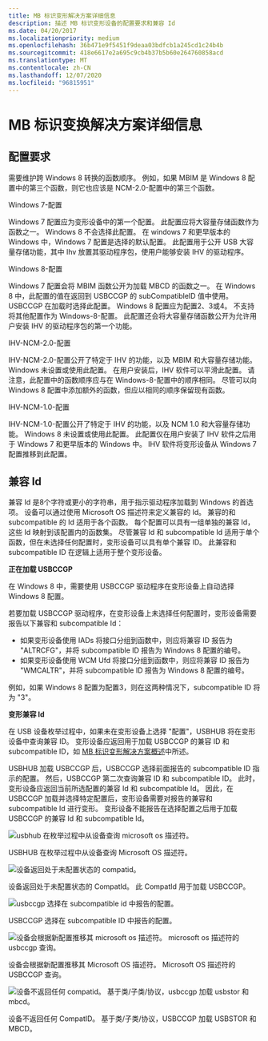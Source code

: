```yaml
---
title: MB 标识变形解决方案详细信息
description: 描述 MB 标识变形设备的配置要求和兼容 Id
ms.date: 04/20/2017
ms.localizationpriority: medium
ms.openlocfilehash: 36b471e9f5451f9deaa03bdfcb1a245cd1c24b4b
ms.sourcegitcommit: 418e6617e2a695c9cb4b37b5b60e264760858acd
ms.translationtype: MT
ms.contentlocale: zh-CN
ms.lasthandoff: 12/07/2020
ms.locfileid: "96815951"
---
```

# <a name="mb-identity-morphing-solution-details"></a>MB 标识变换解决方案详细信息


## <a name="configuration-requirements"></a>配置要求


需要维护跨 Windows 8 转换的函数顺序。 例如，如果 MBIM 是 Windows 8 配置中的第三个函数，则它也应该是 NCM-2.0-配置中的第三个函数。

Windows 7-配置

Windows 7 配置应为变形设备中的第一个配置。 此配置应将大容量存储函数作为函数之一。 Windows 8 不会选择此配置。 在 windows 7 和更早版本的 Windows 中，Windows 7 配置是选择的默认配置。 此配置用于公开 USB 大容量存储功能，其中 Ihv 放置其驱动程序包，使用户能够安装 IHV 的驱动程序。

Windows 8-配置

Windows 7 配置会将 MBIM 函数公开为加载 MBCD 的函数之一。 在 Windows 8 中，此配置的值在返回到 USBCCGP 的 subCompatibleID 值中使用。 USBCCGP 在加载时选择此配置。 Windows 8 配置应为配置2、3或4。 不支持将其他配置作为 Windows-8-配置。 此配置还会将大容量存储函数公开为允许用户安装 IHV 的驱动程序包的第一个功能。

IHV-NCM-2.0-配置

IHV-NCM-2.0-配置公开了特定于 IHV 的功能，以及 MBIM 和大容量存储功能。 Windows 未设置或使用此配置。 在用户安装后，IHV 软件可以平滑此配置。 请注意，此配置中的函数顺序应与在 Windows-8-配置中的顺序相同。 尽管可以向 Windows 8 配置中添加额外的函数，但应以相同的顺序保留现有函数。

IHV-NCM-1.0-配置

IHV-NCM-1.0-配置公开了特定于 IHV 的功能，以及 NCM 1.0 和大容量存储功能。 Windows 8 未设置或使用此配置。 此配置仅在用户安装了 IHV 软件之后用于 Windows 7 和更早版本的 Windows 中。 IHV 软件将变形设备从 Windows 7 配置推移到此配置。

## <a name="compatible-ids"></a>兼容 Id


兼容 Id 是8个字符或更小的字符串，用于指示驱动程序加载到 Windows 的首选项。 设备可以通过使用 Microsoft OS 描述符来定义兼容的 Id。 兼容的和 subcompatible 的 Id 适用于各个函数。 每个配置可以具有一组单独的兼容 Id，这些 Id 映射到该配置内的函数集。 尽管兼容 Id 和 subcompatible Id 适用于单个函数，但在未选择任何配置时，变形设备可以具有单个兼容 ID。 此兼容和 subcompatible ID 在逻辑上适用于整个变形设备。

**正在加载 USBCCGP**

在 Windows 8 中，需要使用 USBCCGP 驱动程序在变形设备上自动选择 Windows 8 配置。

若要加载 USBCCGP 驱动程序，在变形设备上未选择任何配置时，变形设备需要报告以下兼容和 subcompatible Id：

-   如果变形设备使用 IADs 将接口分组到函数中，则应将兼容 ID 报告为 "ALTRCFG"，并将 subcompatible ID 报告为 Windows 8 配置的编号。
-   如果变形设备使用 WCM Ufd 将接口分组到函数中，则应将兼容 ID 报告为 "WMCALTR"，并将 subcompatible ID 报告为 Windows 8 配置的编号。

例如，如果 Windows 8 配置为配置3，则在这两种情况下，subcompatible ID 将为 "3"。

**变形兼容 Id**

在 USB 设备枚举过程中，如果未在变形设备上选择 "配置"，USBHUB 将在变形设备中查询兼容 ID。 变形设备应返回用于加载 USBCCGP 的兼容 ID 和 subcompatible ID，如 [MB 标识变形解决方案概述](mb-identity-morphing-solution-overview.md)中所述。

USBHUB 加载 USBCCGP 后，USBCCGP 选择前面报告的 subcompatible ID 指示的配置。 然后，USBCCGP 第二次查询兼容 ID 和 subcompatible ID。 此时，变形设备应返回当前所选配置的兼容 Id 和 subcompatible Id。 因此，在 USBCCGP 加载并选择特定配置后，变形设备需要对报告的兼容和 subcompatible Id 进行变形。 变形设备不能报告在选择配置之后用于加载 USBCCGP 的兼容 Id 和 subcompatible Id。

![usbhub 在枚举过程中从设备查询 microsoft os 描述符。](images/mbim13.png)

USBHUB 在枚举过程中从设备查询 Microsoft OS 描述符。

![设备返回处于未配置状态的 compatid。 ](images/mbim14.png)

设备返回处于未配置状态的 CompatId。 此 CompatId 用于加载 USBCCGP。

![usbccgp 选择在 subcompatible id 中报告的配置。](images/mbim15.png)

USBCCGP 选择在 subcompatible ID 中报告的配置。

![设备会根据新配置推移其 microsoft os 描述符。 microsoft os 描述符的 usbccgp 查询。](images/mbim16.png)

设备会根据新配置推移其 Microsoft OS 描述符。 Microsoft OS 描述符的 USBCCGP 查询。

![设备不返回任何 compatid。 基于类/子类/协议，usbccgp 加载 usbstor 和 mbcd。](images/mbim17.png)

设备不返回任何 CompatID。 基于类/子类/协议，USBCCGP 加载 USBSTOR 和 MBCD。

 

 





